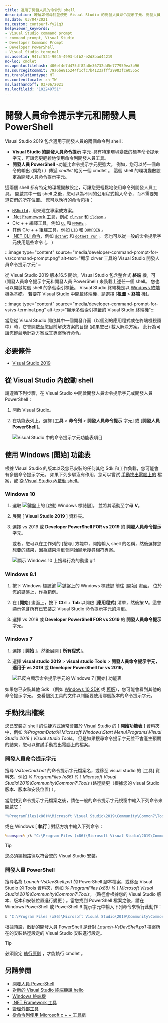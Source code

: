```yaml
---
title: 適用于開發人員的命令列 shell
description: 瞭解如何尋找並使用 Visual Studio 的開發人員命令提示字元、開發人員 PowerShell 和 Visual Studio 終端機，讓您更輕鬆地使用 .NET 和 c + + 工具。
ms.date: 03/04/2021
ms.custom: contperf-fy21q3
helpviewer_keywords:
- Visual Studio command prompt
- command prompt, Visual Studio
- Developer Command Prompt
- Developer PowerShell
- Visual Studio terminal
ms.assetid: 94fcf524-9045-4993-bfb2-e2d8bad44219
no-loc: cmdlet
ms.openlocfilehash: 406ef4e7d475df82a0e36732dd5e777959ea3b96
ms.sourcegitcommit: 79a6be815244f1cfc7b4123afff29983fce0555c
ms.translationtype: MT
ms.contentlocale: zh-TW
ms.lasthandoff: 03/06/2021
ms.locfileid: "102249751"
---
```

# <a name="developer-command-prompt-and-developer-powershell"></a>開發人員命令提示字元和開發人員 PowerShell

Visual Studio 2019 包含適用于開發人員的兩個命令列 shell：

- **Visual Studio 的開發人員命令提示** 字元-具有特定環境變數的標準命令提示字元，可讓您更輕鬆地使用命令列開發人員工具。
- **開發人員 PowerShell** -功能比命令提示字元更強大。 例如，您可以將一個命令的輸出 (稱為) ）傳遞 *cmdlet* 給另一個 cmdlet 。 這個 shell 的環境變數設定為開發人員命令提示字元。

這兩個 shell 都有特定的環境變數設定，可讓您更輕鬆地使用命令列開發人員工具。 開啟其中一個 shell 之後，您可以為不同的公用程式輸入命令，而不需要知道它們的所在位置。 您可以執行的命令包括：

- [`MSBuild`](../../msbuild/msbuild-command-line-reference.md)，用來建立專案或方案。
- [.Net Framework 工具](/dotnet/framework/tools/index)，例如 [`clrver`](/dotnet/framework/tools/clrver-exe-clr-version-tool) 和 [`ildasm`](/dotnet/framework/tools/ildasm-exe-il-disassembler) 。
- C/c + + 編譯工具，例如 [`CL`](/cpp/build/reference/compiler-command-line-syntax) 和 [`NMAKE`](/cpp/build/reference/running-nmake) 。
- 其他 C/c + + 組建工具，例如 [`LIB`](/cpp/build/reference/lib-reference) 和 [`DUMPBIN`](/cpp/build/reference/dumpbin-reference) 。
- [.NET CLI 命令](/dotnet/core/tools/index)，例如 [`dotnet`](/dotnet/core/tools/dotnet) 和 [`dotnet run`](/dotnet/core/tools/dotnet-run) 。 您也可以從一般的命令提示字元使用這些命令 (。 ) 

:::image type="content" source="media/developer-command-prompt-for-vs/command-prompt.png" alt-text="顯示 clrver 工具的 Visual Studio 開發人員命令提示字元":::

從 Visual Studio 2019 版本16.5 開始，Visual Studio 包含整合式 **終端** 機，可 (開發人員命令提示字元和開發人員 PowerShell) 來裝載上述任一個 shell。 您也可以開啟每個 shell 的多個索引標籤。 Visual Studio 終端機是以 [Windows 終端](/windows/terminal/)機為基礎。 若要在 Visual Studio 中開啟終端機，請選擇 [**視圖**  >  **終端** 機]。

:::image type="content" source="media/developer-command-prompt-for-vs/vs-terminal.png" alt-text="顯示多個索引標籤的 Visual Studio 終端機":::

當您從 Visual Studio 開啟其中一個開發介面（以個別的應用程式或在終端機視窗中）時，它會開啟至您目前解決方案的目錄 (如果您已) 載入解決方案。 此行為可讓您輕鬆地針對方案或其專案執行命令。

## <a name="prerequisites"></a>必要條件

- [Visual Studio 2019](https://visualstudio.microsoft.com/downloads/?utm_medium=microsoft&utm_source=docs.microsoft.com&utm_campaign=inline+link&utm_content=download+vs2019)

## <a name="start-the-shell-from-inside-visual-studio"></a>從 Visual Studio 內啟動 shell

請遵循下列步驟，在 Visual Studio 中開啟開發人員命令提示字元或開發人員 PowerShell：

1. 開啟 Visual Studio。

1. 在功能表列上，選擇 [**工具**  >  **命令列**  >  **開發人員命令提示** 字元] 或 [**開發人員 PowerShell**]。

   ![Visual Studio 中的命令提示字元功能表項目](./media/developer-command-prompt-for-vs/vs-menu.png)

## <a name="use-the-windows-start-menu"></a>使用 Windows [開始] 功能表

根據 Visual Studio 的版本以及您已安裝的任何其他 Sdk 和工作負載，您可能會有多個命令提示字元。 如果下列步驟沒有作用，您可以嘗試 [手動找出電腦上的](#manually-locate-the-file) 檔案，或 [從 Visual Studio 內啟動 shell](#start-the-shell-from-inside-visual-studio)。

### <a name="windows-10"></a>Windows 10

1. 選取 ![ 鍵盤上的 [啟動 Windows 標誌鍵]。](./media/developer-command-prompt-for-vs/windows-logo-key-graphic.png) 並將其滾動至字母 **V**。

1. 展開 [ **Visual Studio 2019** ] 資料夾。

1. 選擇 vs 2019 或 **Developer PowerShell FOR vs 2019** 的 **開發人員命令提示** 字元。

   或者，您可以在工作列的 [搜尋] 方塊中，開始輸入 shell 的名稱，然後選擇您想要的結果，因為結果清單會開始顯示搜尋相符專案。

   ![顯示 Windows 10 上搜尋行為的動畫 gif](./media/developer-command-prompt-for-vs/windows-10-search.gif)

### <a name="windows-81"></a>Windows 8.1

1. 按下 Windows 標誌鍵 ![鍵盤上的 Windows 標誌鍵](./media/developer-command-prompt-for-vs/windows-logo-key-graphic.png) 前往 [開始] 畫面。 位於您的鍵盤上，作為範例。

1. 在 [**開始**] 畫面上，按下 **Ctrl** + **Tab** 以開啟 [**應用程式**] 清單，然後按 **V**。這會顯示包含所有已安裝之 Visual Studio 命令提示字元的清單。

1. 選擇 vs 2019 或 **Developer PowerShell FOR vs 2019** 的 **開發人員命令提示** 字元。

### <a name="windows-7"></a>Windows 7

1. 選擇 [ **開始** ]，然後展開 [ **所有程式**]。

1. 選擇 **visual studio 2019**  >  **visual studio Tools**  >  **開發人員命令提示字元，適用于 vs 2019** 或 **Developer PowerShell for vs 2019**。

   ![已反白顯示命令提示字元的 Windows 7 [開始] 功能表](./media/developer-command-prompt-for-vs/windows-7-menu.png)

如果您已安裝其他 Sdk （例如 [Windows 10 SDK](https://developer.microsoft.com/windows/downloads/windows-10-sdk) 或 [舊版](https://developer.microsoft.com/windows/downloads/sdk-archive)），您可能會看到其他的命令提示字元。 查看個別工具的文件以判斷要使用哪個版本的命令提示字元。

## <a name="manually-locate-the-file"></a>手動找出檔案

您已安裝之 shell 的快捷方式通常會置於 Visual Studio 的 [ **開始功能表** ] 資料夾中，例如 *%ProgramData%\Microsoft\Windows\Start Menu\Programs\Visual Studio 2019 \ Visual studio Tools*。 但是如果搜尋命令提示字元並不會產生預期的結果，您可以嘗試手動找出電腦上的檔案。

### <a name="developer-command-prompt"></a>開發人員命令提示字元

搜尋 *VsDevCmd.bat* 的命令提示字元檔案名，或移至 visual studio 的 [工具] 資料夾，例如 *% ProgramFiles (x86) % \ Microsoft Visual Studio\2019\Community\Common7\Tools* (路徑變更（根據您的 visual Studio 版本、版本和安裝位置) ）。

當您找到命令提示字元檔案之後，請在一般的命令提示字元視窗中輸入下列命令來開啟它：

```cmd
"%ProgramFiles(x86)%\Microsoft Visual Studio\2019\Community\Common7\Tools\VsDevCmd.bat"
```

或在 Windows [ **執行** ] 對話方塊中輸入下列命令：

```cmd
%comspec% /k "C:\Program Files (x86)\Microsoft Visual Studio\2019\Community\Common7\Tools\VsDevCmd.bat"
```

> [!TIP]
> 您必須編輯路徑以符合您的 Visual Studio 安裝。

### <a name="developer-powershell"></a>開發人員 PowerShell

搜尋名為 *Launch-VsDevShell.ps1* 的 PowerShell 腳本檔案，或移至 Visual Studio 的 Tools 資料夾，例如 *% ProgramFiles (x86) % \ Microsoft Visual Studio\2019\Community\Common7\Tools*。  (路徑會根據您的 Visual Studio 版本、版本和安裝位置進行變更 ) 。當您找到 PowerShell 檔案之後，請在 Windows PowerShell 或 PowerShell 6 提示字元中輸入下列命令來執行此動作：

```powershell
& 'C:\Program Files (x86)\Microsoft Visual Studio\2019\Community\Common7\Tools\Launch-VsDevShell.ps1'
```

根據預設，啟動的開發人員 PowerShell 是針對 *Launch-VsDevShell.ps1* 檔案所在的安裝路徑設定的 Visual Studio 安裝進行設定。

> [!TIP]
> 必須設定 [執行原則](/powershell/module/microsoft.powershell.core/about/about_execution_policies) ，才能執行 cmdlet 。

## <a name="see-also"></a>另請參閱

- [開發人員 PowerShell](https://devblogs.microsoft.com/visualstudio/the-powershell-you-know-and-love-now-with-a-side-of-visual-studio/)
- [對新的 Visual Studio 終端機說 hello](https://devblogs.microsoft.com/visualstudio/say-hello-to-the-new-visual-studio-terminal/)
- [Windows 終端機](/windows/terminal/)
- [.NET Framework 工具](/dotnet/framework/tools/index)
- [管理外部工具](../managing-external-tools.md)
- [從命令列使用 Microsoft c + + 工具組](/cpp/build/building-on-the-command-line)
